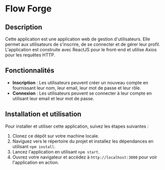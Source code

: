 # Flow Forge

## Description

Cette application est une application web de gestion d'utilisateurs. Elle permet aux utilisateurs de s'inscrire, de se connecter et de gérer leur profil. L'application est construite avec ReactJS pour le front-end et utilise Axios pour les requêtes HTTP.

## Fonctionnalités

- **Inscription** : Les utilisateurs peuvent créer un nouveau compte en fournissant leur nom, leur email, leur mot de passe et leur rôle.
- **Connexion** : Les utilisateurs peuvent se connecter à leur compte en utilisant leur email et leur mot de passe.

## Installation et utilisation

Pour installer et utiliser cette application, suivez les étapes suivantes :

1. Clonez ce dépôt sur votre machine locale.
2. Naviguez vers le répertoire du projet et installez les dépendances en utilisant `npm install`.
3. Lancez l'application en utilisant `npm start`.
4. Ouvrez votre navigateur et accédez à `http://localhost:3000` pour voir l'application en action.